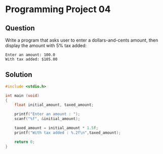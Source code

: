 # Programming Project 04

## Question

Write a program that asks user to enter a dollars-and-cents amount, then display the amount with 5% tax added:
```
Enter an amount: 100.0
With tax added: $105.00
```

## Solution

```c
#include <stdio.h>

int main (void)
{
    float initial_amount, taxed_amount;

    printf("Enter an amount : ");
    scanf("%f", &initial_amount);

    taxed_amount = initial_amount * 1.5f;
    printf("With tax added : %.2f\n",taxed_amount);

    return 0;
}
```
